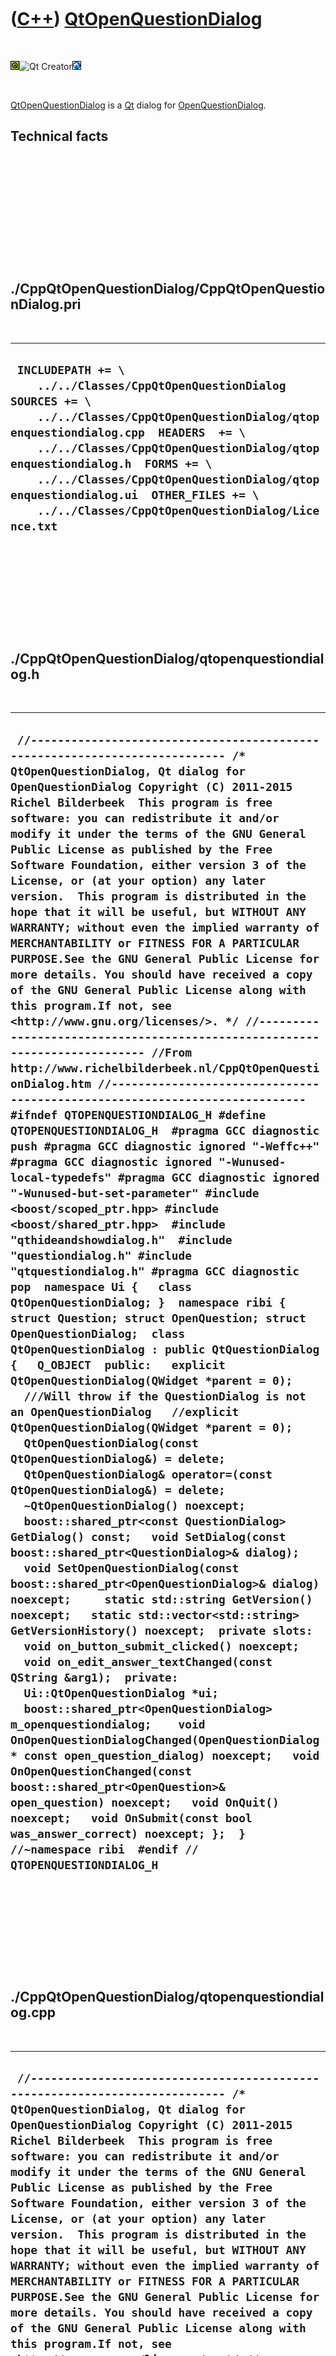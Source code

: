 
 

 

 

 

 

([C++](Cpp.md)) [QtOpenQuestionDialog](CppQtOpenQuestionDialog.md)
====================================================================

 

![Qt](PicQt.png)![Qt
Creator](PicQtCreator.png)![Lubuntu](PicLubuntu.png)

 

[QtOpenQuestionDialog](CppQtOpenQuestionDialog.md) is a [Qt](CppQt.md)
dialog for [OpenQuestionDialog](CppOpenQuestionDialog.md).

Technical facts
---------------

 

 

 

 

 

 

./CppQtOpenQuestionDialog/CppQtOpenQuestionDialog.pri
-----------------------------------------------------

 

  --------------------------------------------------------------------------------------------------------------------------------------------------------------------------------------------------------------------------------------------------------------------------------------------------------------------------------------------------------------------------------------
  ` INCLUDEPATH += \     ../../Classes/CppQtOpenQuestionDialog  SOURCES += \     ../../Classes/CppQtOpenQuestionDialog/qtopenquestiondialog.cpp  HEADERS  += \     ../../Classes/CppQtOpenQuestionDialog/qtopenquestiondialog.h  FORMS += \     ../../Classes/CppQtOpenQuestionDialog/qtopenquestiondialog.ui  OTHER_FILES += \     ../../Classes/CppQtOpenQuestionDialog/Licence.txt`
  --------------------------------------------------------------------------------------------------------------------------------------------------------------------------------------------------------------------------------------------------------------------------------------------------------------------------------------------------------------------------------------

 

 

 

 

 

./CppQtOpenQuestionDialog/qtopenquestiondialog.h
------------------------------------------------

 

  -------------------------------------------------------------------------------------------------------------------------------------------------------------------------------------------------------------------------------------------------------------------------------------------------------------------------------------------------------------------------------------------------------------------------------------------------------------------------------------------------------------------------------------------------------------------------------------------------------------------------------------------------------------------------------------------------------------------------------------------------------------------------------------------------------------------------------------------------------------------------------------------------------------------------------------------------------------------------------------------------------------------------------------------------------------------------------------------------------------------------------------------------------------------------------------------------------------------------------------------------------------------------------------------------------------------------------------------------------------------------------------------------------------------------------------------------------------------------------------------------------------------------------------------------------------------------------------------------------------------------------------------------------------------------------------------------------------------------------------------------------------------------------------------------------------------------------------------------------------------------------------------------------------------------------------------------------------------------------------------------------------------------------------------------------------------------------------------------------------------------------------------------------------------------------------------------------------------------------------------------------------------------------------------------------------------------------------------------------------------------------------------------------------------------------------------------------------------------------------------------------------------------------------------------------------------------------------------------------------------------------------------------------------------------------------------------------------------------------------------------------------------------------------------------------------------------------------------------------------------------------------------------------------------------------------------------------------------------------------------------------
  ` //--------------------------------------------------------------------------- /* QtOpenQuestionDialog, Qt dialog for OpenQuestionDialog Copyright (C) 2011-2015 Richel Bilderbeek  This program is free software: you can redistribute it and/or modify it under the terms of the GNU General Public License as published by the Free Software Foundation, either version 3 of the License, or (at your option) any later version.  This program is distributed in the hope that it will be useful, but WITHOUT ANY WARRANTY; without even the implied warranty of MERCHANTABILITY or FITNESS FOR A PARTICULAR PURPOSE.See the GNU General Public License for more details. You should have received a copy of the GNU General Public License along with this program.If not, see <http://www.gnu.org/licenses/>. */ //--------------------------------------------------------------------------- //From http://www.richelbilderbeek.nl/CppQtOpenQuestionDialog.htm //--------------------------------------------------------------------------- #ifndef QTOPENQUESTIONDIALOG_H #define QTOPENQUESTIONDIALOG_H  #pragma GCC diagnostic push #pragma GCC diagnostic ignored "-Weffc++" #pragma GCC diagnostic ignored "-Wunused-local-typedefs" #pragma GCC diagnostic ignored "-Wunused-but-set-parameter" #include <boost/scoped_ptr.hpp> #include <boost/shared_ptr.hpp>  #include "qthideandshowdialog.h"  #include "questiondialog.h" #include "qtquestiondialog.h" #pragma GCC diagnostic pop  namespace Ui {   class QtOpenQuestionDialog; }  namespace ribi {  struct Question; struct OpenQuestion; struct OpenQuestionDialog;  class QtOpenQuestionDialog : public QtQuestionDialog {   Q_OBJECT  public:   explicit QtOpenQuestionDialog(QWidget *parent = 0);   ///Will throw if the QuestionDialog is not an OpenQuestionDialog   //explicit QtOpenQuestionDialog(QWidget *parent = 0);   QtOpenQuestionDialog(const QtOpenQuestionDialog&) = delete;   QtOpenQuestionDialog& operator=(const QtOpenQuestionDialog&) = delete;   ~QtOpenQuestionDialog() noexcept;    boost::shared_ptr<const QuestionDialog> GetDialog() const;   void SetDialog(const boost::shared_ptr<QuestionDialog>& dialog);    void SetOpenQuestionDialog(const boost::shared_ptr<OpenQuestionDialog>& dialog) noexcept;     static std::string GetVersion() noexcept;   static std::vector<std::string> GetVersionHistory() noexcept;  private slots:   void on_button_submit_clicked() noexcept;    void on_edit_answer_textChanged(const QString &arg1);  private:   Ui::QtOpenQuestionDialog *ui;   boost::shared_ptr<OpenQuestionDialog> m_openquestiondialog;    void OnOpenQuestionDialogChanged(OpenQuestionDialog * const open_question_dialog) noexcept;   void OnOpenQuestionChanged(const boost::shared_ptr<OpenQuestion>& open_question) noexcept;   void OnQuit() noexcept;   void OnSubmit(const bool was_answer_correct) noexcept; };  } //~namespace ribi  #endif // QTOPENQUESTIONDIALOG_H`
  -------------------------------------------------------------------------------------------------------------------------------------------------------------------------------------------------------------------------------------------------------------------------------------------------------------------------------------------------------------------------------------------------------------------------------------------------------------------------------------------------------------------------------------------------------------------------------------------------------------------------------------------------------------------------------------------------------------------------------------------------------------------------------------------------------------------------------------------------------------------------------------------------------------------------------------------------------------------------------------------------------------------------------------------------------------------------------------------------------------------------------------------------------------------------------------------------------------------------------------------------------------------------------------------------------------------------------------------------------------------------------------------------------------------------------------------------------------------------------------------------------------------------------------------------------------------------------------------------------------------------------------------------------------------------------------------------------------------------------------------------------------------------------------------------------------------------------------------------------------------------------------------------------------------------------------------------------------------------------------------------------------------------------------------------------------------------------------------------------------------------------------------------------------------------------------------------------------------------------------------------------------------------------------------------------------------------------------------------------------------------------------------------------------------------------------------------------------------------------------------------------------------------------------------------------------------------------------------------------------------------------------------------------------------------------------------------------------------------------------------------------------------------------------------------------------------------------------------------------------------------------------------------------------------------------------------------------------------------------------------------------

 

 

 

 

 

./CppQtOpenQuestionDialog/qtopenquestiondialog.cpp
--------------------------------------------------

 

  -------------------------------------------------------------------------------------------------------------------------------------------------------------------------------------------------------------------------------------------------------------------------------------------------------------------------------------------------------------------------------------------------------------------------------------------------------------------------------------------------------------------------------------------------------------------------------------------------------------------------------------------------------------------------------------------------------------------------------------------------------------------------------------------------------------------------------------------------------------------------------------------------------------------------------------------------------------------------------------------------------------------------------------------------------------------------------------------------------------------------------------------------------------------------------------------------------------------------------------------------------------------------------------------------------------------------------------------------------------------------------------------------------------------------------------------------------------------------------------------------------------------------------------------------------------------------------------------------------------------------------------------------------------------------------------------------------------------------------------------------------------------------------------------------------------------------------------------------------------------------------------------------------------------------------------------------------------------------------------------------------------------------------------------------------------------------------------------------------------------------------------------------------------------------------------------------------------------------------------------------------------------------------------------------------------------------------------------------------------------------------------------------------------------------------------------------------------------------------------------------------------------------------------------------------------------------------------------------------------------------------------------------------------------------------------------------------------------------------------------------------------------------------------------------------------------------------------------------------------------------------------------------------------------------------------------------------------------------------------------------------------------------------------------------------------------------------------------------------------------------------------------------------------------------------------------------------------------------------------------------------------------------------------------------------------------------------------------------------------------------------------------------------------------------------------------------------------------------------------------------------------------------------------------------------------------------------------------------------------------------------------------------------------------------------------------------------------------------------------------------------------------------------------------------------------------------------------------------------------------------------------------------------------------------------------------------------------------------------------------------------------------------------------------------------------------------------------------------------------------------------------------------------------------------------------------------------------------------------------------------------------------------------------------------------------------------------------------------------------------------------------------------------------------------------------------------------------------------------------------------------------------------------------------------------------------------------------------------------------------------------------------------------------------------------------------------------------------------------------------------------------------------------------------------------------------------------------------------------------------------------------------------------------------------------------------------------------------------------------------------------------------------------------------------------------------------------------------------------------------------------------------------------------------------------------------------------------------------------------------------------------------------------------------------------------------------------------------------------------------------------------------------------------------------------------------------------------------------------------------------------------------------------------------------------------------------------------------------------------------------------------------------------------------------------------------------------------------------------------------------------------------------------------------------------------------------------------------------------------------------------------------------------------------------------------------------------------------------------------------------------------------------------------------------------------------------------------------------------------------------------------------------------------------------------------------------------------------------------------------------------------------------------------------------------------------------------------------------------------------------------------------------------------------------------------------------------------------------------------------------------------------------------------------------------------------------------------------------------------------------------------------------------------------------------------------------------------------------------------------------------------------------------------------------------------------------------------------------------------------------------------------------------------------------------------------------------------------------------------------------------------------------------------------------------------------------------------------------------------------------------------------------------------------------------------------------------------------------------------------------------
  ` //--------------------------------------------------------------------------- /* QtOpenQuestionDialog, Qt dialog for OpenQuestionDialog Copyright (C) 2011-2015 Richel Bilderbeek  This program is free software: you can redistribute it and/or modify it under the terms of the GNU General Public License as published by the Free Software Foundation, either version 3 of the License, or (at your option) any later version.  This program is distributed in the hope that it will be useful, but WITHOUT ANY WARRANTY; without even the implied warranty of MERCHANTABILITY or FITNESS FOR A PARTICULAR PURPOSE.See the GNU General Public License for more details. You should have received a copy of the GNU General Public License along with this program.If not, see <http://www.gnu.org/licenses/>. */ //--------------------------------------------------------------------------- //From http://www.richelbilderbeek.nl/CppQtOpenQuestionDialog.htm //--------------------------------------------------------------------------- #pragma GCC diagnostic push #pragma GCC diagnostic ignored "-Weffc++" #pragma GCC diagnostic ignored "-Wunused-local-typedefs" #pragma GCC diagnostic ignored "-Wunused-but-set-parameter" #include "qtopenquestiondialog.h"  #include <boost/lambda/lambda.hpp>  #include "fileio.h" #include "openquestion.h" #include "openquestiondialog.h" #include "trace.h" #include "ui_qtopenquestiondialog.h"  #include <QFile> #pragma GCC diagnostic pop  ribi::QtOpenQuestionDialog::QtOpenQuestionDialog(QWidget *parent)   : QtQuestionDialog(parent),     ui(new Ui::QtOpenQuestionDialog),     m_openquestiondialog{} {   ui->setupUi(this);  }  ribi::QtOpenQuestionDialog::~QtOpenQuestionDialog() noexcept {   delete ui; }  boost::shared_ptr<const ribi::QuestionDialog> ribi::QtOpenQuestionDialog::GetDialog() const {   return m_openquestiondialog; }  void ribi::QtOpenQuestionDialog::OnOpenQuestionDialogChanged(OpenQuestionDialog * const open_question_dialog) noexcept {   assert(open_question_dialog);    ui->edit_answer->setText(open_question_dialog->GetAnswerInProgress().c_str());    OnOpenQuestionChanged(open_question_dialog->GetOpenQuestion()); }  void ribi::QtOpenQuestionDialog::OnOpenQuestionChanged(const boost::shared_ptr<OpenQuestion>& open_question) noexcept {   assert(open_question);   if (fileio::FileIo().IsRegularFile(open_question->GetFilename().c_str()))   {     ui->image->setPixmap(QPixmap(open_question->GetFilename().c_str()));   }    ui->stackedWidget->setCurrentWidget(ui->page_question);   ui->label_question->setText(open_question->GetQuestion().c_str());   ui->label_question_again->setText(open_question->GetQuestion().c_str());   ui->label_answer->setText(open_question->GetCorrectAnswers()[0].c_str());  }  void ribi::QtOpenQuestionDialog::SetDialog(const boost::shared_ptr<QuestionDialog>& dialog) {   const bool verbose{false};    const boost::shared_ptr<OpenQuestionDialog> openquestiondialog     = boost::dynamic_pointer_cast<OpenQuestionDialog>(dialog);   if (!openquestiondialog)   {     std::stringstream s;     s << "QtOpenQuestionDialog::SetDialog: not an OpenQuestionDialog '" << dialog->ToStr() << "'\n";     //this->ui->stackedWidget->setVisible(false);     //this->ui->image->setVisible(false);     return;   }    //this->ui->stackedWidget->setVisible(true);   //this->ui->image->setVisible(true);    assert(openquestiondialog);   if (m_openquestiondialog == openquestiondialog)   {     return;   }   if (verbose)   {     std::stringstream s;     s << "Setting openquestiondialog '" << openquestiondialog->ToStr() << "'\n";   }   const auto open_question_after = openquestiondialog->GetOpenQuestion();    bool open_question_changed  = true;    if (m_openquestiondialog)   {     const auto open_question_before = m_openquestiondialog->GetOpenQuestion();      open_question_changed = open_question_before != open_question_after;      if (verbose)     {       if (open_question_changed)       {         std::stringstream s;         s           << "open_question will change from "           << open_question_before->ToStr()           << " to "           << open_question_after->ToStr()           << '\n'         ;         TRACE(s.str());       }     }     //Disconnect     m_openquestiondialog->m_signal_open_question_changed.disconnect(       boost::bind(&ribi::QtOpenQuestionDialog::OnOpenQuestionDialogChanged,this,boost::lambda::_1)     );      m_openquestiondialog->m_signal_request_quit.disconnect(       boost::bind(&ribi::QtOpenQuestionDialog::OnQuit,this)     );     m_openquestiondialog->m_signal_submitted.disconnect(       boost::bind(&ribi::QtOpenQuestionDialog::OnSubmit,this,boost::lambda::_1)     );   }    //Replace m_example by the new one   m_openquestiondialog = openquestiondialog;    assert(m_openquestiondialog->GetOpenQuestion() == open_question_after);    m_openquestiondialog->m_signal_open_question_changed.connect(     boost::bind(&ribi::QtOpenQuestionDialog::OnOpenQuestionDialogChanged,this,boost::lambda::_1)   );   m_openquestiondialog->m_signal_request_quit.connect(     boost::bind(&ribi::QtOpenQuestionDialog::OnQuit,this)   );   m_openquestiondialog->m_signal_submitted.connect(     boost::bind(&ribi::QtOpenQuestionDialog::OnSubmit,this,boost::lambda::_1)   );     //Emit everything that has changed   if (open_question_changed)   {     m_openquestiondialog->m_signal_open_question_changed(m_openquestiondialog.get());   }    assert(openquestiondialog == m_openquestiondialog); }  std::string ribi::QtOpenQuestionDialog::GetVersion() noexcept {   return "1.2"; }  std::vector<std::string> ribi::QtOpenQuestionDialog::GetVersionHistory() noexcept {   return {     "2011-06-28: version 1.0: initial version",     "2014-06-04: version 1.1: added SetDialog member function",     "2014-06-13: version 1.2: support for displaying an answer-in-progress"   }; }  void ribi::QtOpenQuestionDialog::OnQuit() noexcept {   close(); }  void ribi::QtOpenQuestionDialog::OnSubmit(const bool /*was_answer_correct*/) noexcept {   //Do the change in GUI as on_button_submit_clicked   const bool is_correct = m_openquestiondialog->IsAnswerCorrect();   ui->stackedWidget->setCurrentWidget(is_correct     ? ui->page_correct     : ui->page_incorrect   ); }  void ribi::QtOpenQuestionDialog::on_button_submit_clicked() noexcept {   assert(m_openquestiondialog);   assert(!m_openquestiondialog->HasSubmitted());   m_openquestiondialog->Submit(this->ui->edit_answer->text().toStdString());    const bool is_correct = m_openquestiondialog->IsAnswerCorrect();   ui->stackedWidget->setCurrentWidget(is_correct     ? ui->page_correct     : ui->page_incorrect   ); }    void ribi::QtOpenQuestionDialog::on_edit_answer_textChanged(const QString &arg1) {   m_openquestiondialog->SetAnswerInProgress(arg1.toStdString()); }  void ribi::QtOpenQuestionDialog::SetOpenQuestionDialog(   const boost::shared_ptr<OpenQuestionDialog>& dialog ) noexcept {   this->m_openquestiondialog = dialog;   //SetOpenQuestionDialog(dialog); }`
  -------------------------------------------------------------------------------------------------------------------------------------------------------------------------------------------------------------------------------------------------------------------------------------------------------------------------------------------------------------------------------------------------------------------------------------------------------------------------------------------------------------------------------------------------------------------------------------------------------------------------------------------------------------------------------------------------------------------------------------------------------------------------------------------------------------------------------------------------------------------------------------------------------------------------------------------------------------------------------------------------------------------------------------------------------------------------------------------------------------------------------------------------------------------------------------------------------------------------------------------------------------------------------------------------------------------------------------------------------------------------------------------------------------------------------------------------------------------------------------------------------------------------------------------------------------------------------------------------------------------------------------------------------------------------------------------------------------------------------------------------------------------------------------------------------------------------------------------------------------------------------------------------------------------------------------------------------------------------------------------------------------------------------------------------------------------------------------------------------------------------------------------------------------------------------------------------------------------------------------------------------------------------------------------------------------------------------------------------------------------------------------------------------------------------------------------------------------------------------------------------------------------------------------------------------------------------------------------------------------------------------------------------------------------------------------------------------------------------------------------------------------------------------------------------------------------------------------------------------------------------------------------------------------------------------------------------------------------------------------------------------------------------------------------------------------------------------------------------------------------------------------------------------------------------------------------------------------------------------------------------------------------------------------------------------------------------------------------------------------------------------------------------------------------------------------------------------------------------------------------------------------------------------------------------------------------------------------------------------------------------------------------------------------------------------------------------------------------------------------------------------------------------------------------------------------------------------------------------------------------------------------------------------------------------------------------------------------------------------------------------------------------------------------------------------------------------------------------------------------------------------------------------------------------------------------------------------------------------------------------------------------------------------------------------------------------------------------------------------------------------------------------------------------------------------------------------------------------------------------------------------------------------------------------------------------------------------------------------------------------------------------------------------------------------------------------------------------------------------------------------------------------------------------------------------------------------------------------------------------------------------------------------------------------------------------------------------------------------------------------------------------------------------------------------------------------------------------------------------------------------------------------------------------------------------------------------------------------------------------------------------------------------------------------------------------------------------------------------------------------------------------------------------------------------------------------------------------------------------------------------------------------------------------------------------------------------------------------------------------------------------------------------------------------------------------------------------------------------------------------------------------------------------------------------------------------------------------------------------------------------------------------------------------------------------------------------------------------------------------------------------------------------------------------------------------------------------------------------------------------------------------------------------------------------------------------------------------------------------------------------------------------------------------------------------------------------------------------------------------------------------------------------------------------------------------------------------------------------------------------------------------------------------------------------------------------------------------------------------------------------------------------------------------------------------------------------------------------------------------------------------------------------------------------------------------------------------------------------------------------------------------------------------------------------------------------------------------------------------------------------------------------------------------------------------------------------------------------------------------------------------------------------------------------------------------------------------------------------------------------------------

 

 

 

 

 

 

This page has been created by the [tool](Tools.md)
[CodeToHtml](ToolCodeToHtml.md)
